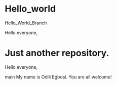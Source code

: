 # Hello_world

Hello_World_Branch

Hello everyone,


Just another repository.
=======
Hello everyone,

main
My name is Odili Egbosi. You are all welcome!
